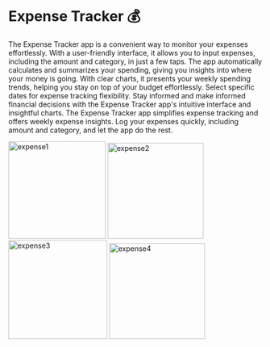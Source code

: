 # Expense Tracker 💰

The Expense Tracker app is a convenient way to monitor your expenses effortlessly. With a user-friendly interface, it allows you to input expenses, including the amount and category, in just a few taps. The app automatically calculates and summarizes your spending, giving you insights into where your money is going. With clear charts, it presents your weekly spending trends, helping you stay on top of your budget effortlessly. Select specific dates for expense tracking flexibility. Stay informed and make informed financial decisions with the Expense Tracker app's intuitive interface and insightful charts. The Expense Tracker app simplifies expense tracking and offers weekly expense insights. Log your expenses quickly, including amount and category, and let the app do the rest. 

<img width="193" alt="expense1" src="https://github.com/Prateek-Gahlot/Expense_Tracker/assets/141181732/33e4e97c-658d-4f54-b3a9-b2affba1700d">
<img width="190" alt="expense2" src="https://github.com/Prateek-Gahlot/Expense_Tracker/assets/141181732/ce0006d2-452f-4503-b640-3dd803723d26">
<img width="196" alt="expense3" src="https://github.com/Prateek-Gahlot/Expense_Tracker/assets/141181732/a1fcbb71-518e-4c17-bc57-fbe29420ea3c">
<img width="190" alt="expense4" src="https://github.com/Prateek-Gahlot/Expense_Tracker/assets/141181732/508e8fb4-af58-4270-845a-20d648ce1c01">

